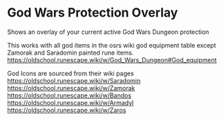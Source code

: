 # God Wars Protection Overlay
Shows an overlay of your current active God Wars Dungeon protection

This works with all god items in the osrs wiki god equipment table except Zamorak and Saradomin painted rune items. 
https://oldschool.runescape.wiki/w/God_Wars_Dungeon#God_equipment 

God Icons are sourced from their wiki pages
https://oldschool.runescape.wiki/w/Saradomin
https://oldschool.runescape.wiki/w/Zamorak
https://oldschool.runescape.wiki/w/Bandos
https://oldschool.runescape.wiki/w/Armadyl
https://oldschool.runescape.wiki/w/Zaros

